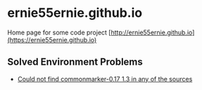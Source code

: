 # ernie55ernie.github.io
Home page for some code project [http://ernie55ernie.github.io](https://ernie55ernie.github.io)

## Solved Environment Problems
- [Could not find commonmarker-0.17 1.3 in any of the sources](https://github.com/jekyll/jekyll/issues/7274)